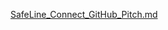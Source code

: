 [SafeLine_Connect_GitHub_Pitch.md](https://github.com/user-attachments/files/21171429/SafeLine_Connect_GitHub_Pitch.md)
